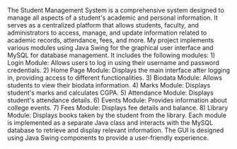 The Student Management System is a comprehensive system designed to manage all aspects of a student's academic and personal information. 
It serves as a centralized platform that allows students, faculty, and administrators to access, manage, and update information related to academic records, attendance, fees, and more. 
My project implements various modules using Java Swing for the graphical user interface and MySQL for database management. It includes the following modules:
         1) Login Module: Allows users to log in using their username and password credentials.
         2) Home Page Module: Displays the main interface after logging in, providing access to different functionalities.
         3) Biodata Module: Allows students to view their biodata information.
         4) Marks Module: Displays student's marks and calculates CGPA.
         5) Attendance Module: Displays student's attendance details.
         6) Events Module: Provides information about college events.
         7) Fees Module: Displays fee details and balance.
         8) Library Module: Displays books taken by the student from the library.
Each module is implemented as a separate Java class and interacts with the MySQL database to retrieve and display relevant information. The GUI is designed using Java Swing components to provide a user-friendly experience.
